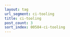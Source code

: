```yaml
---
layout: tag
url_segment: ci-tooling
title: ci-tooling
post_count: 3
sort_index: 00584-ci-tooling
---
```

